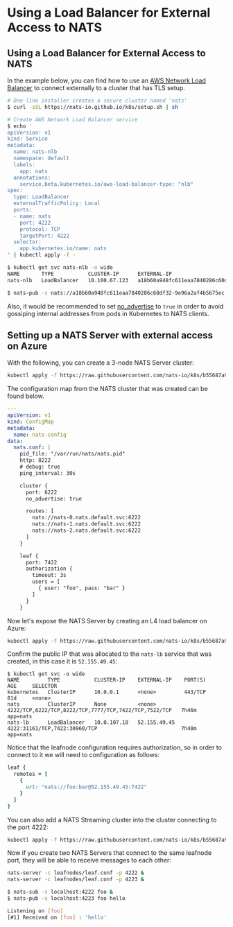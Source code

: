 # Using a Load Balancer for External Access to NATS

## Using a Load Balancer for External Access to NATS

In the example below, you can find how to use an [AWS Network Load Balancer](https://docs.aws.amazon.com/elasticloadbalancing/latest/network/introduction.html) to connect externally to a cluster that has TLS setup.

```bash
# One-line installer creates a secure cluster named 'nats'
$ curl -sSL https://nats-io.github.io/k8s/setup.sh | sh

# Create AWS Network Load Balancer service
$ echo '
apiVersion: v1
kind: Service
metadata:
  name: nats-nlb
  namespace: default
  labels:
    app: nats
  annotations:
    service.beta.kubernetes.io/aws-load-balancer-type: "nlb"
spec:
  type: LoadBalancer
  externalTrafficPolicy: Local
  ports:
  - name: nats
    port: 4222
    protocol: TCP
    targetPort: 4222
  selector:
    app.kubernetes.io/name: nats
' | kubectl apply -f -

$ kubectl get svc nats-nlb -o wide
NAME       TYPE           CLUSTER-IP      EXTERNAL-IP                                                                     PORT(S)          AGE    SELECTOR
nats-nlb   LoadBalancer   10.100.67.123   a18b60a948fc611eaa7840286c60df32-9e96a2af4b5675ec.elb.us-east-2.amazonaws.com   4222:30297/TCP   151m   app=nats

$ nats-pub -s nats://a18b60a948fc611eaa7840286c60df32-9e96a2af4b5675ec.elb.us-east-2.amazonaws.com:4222 -creds nsc/nkeys/creds/KO/A/test.creds test.foo bar
```

Also, it would be recommended to set [no\_advertise](../nats-server/configuration/clustering/cluster_config.md) to `true` in order to avoid gossiping internal addresses from pods in Kubernetes to NATS clients.

## Setting up a NATS Server with external access on Azure

With the following, you can create a 3-node NATS Server cluster:

```bash
kubectl apply -f https://raw.githubusercontent.com/nats-io/k8s/b55687a97a5fd55485e1af302fbdbe43d2d3b968/nats-server/leafnodes/nats-cluster.yaml
```

The configuration map from the NATS cluster that was created can be found below.

```yaml
---
apiVersion: v1
kind: ConfigMap
metadata:
  name: nats-config
data:
  nats.conf: |
    pid_file: "/var/run/nats/nats.pid"
    http: 8222
    # debug: true
    ping_interval: 30s

    cluster {
      port: 6222
      no_advertise: true

      routes: [
        nats://nats-0.nats.default.svc:6222
        nats://nats-1.nats.default.svc:6222
        nats://nats-2.nats.default.svc:6222
      ]
    }

    leaf {
      port: 7422
      authorization {
        timeout: 3s
        users = [
          { user: "foo", pass: "bar" }
        ]
      }
    }
```

Now let's expose the NATS Server by creating an L4 load balancer on Azure:

```bash
kubectl apply -f https://raw.githubusercontent.com/nats-io/k8s/b55687a97a5fd55485e1af302fbdbe43d2d3b968/nats-server/leafnodes/lb.yaml
```

Confirm the public IP that was allocated to the `nats-lb` service that was created, in this case it is `52.155.49.45`:

```text
$ kubectl get svc -o wide
NAME         TYPE           CLUSTER-IP    EXTERNAL-IP    PORT(S)                                                 AGE     SELECTOR
kubernetes   ClusterIP      10.0.0.1      <none>         443/TCP                                                 81d     <none>
nats         ClusterIP      None          <none>         4222/TCP,6222/TCP,8222/TCP,7777/TCP,7422/TCP,7522/TCP   7h46m   app=nats
nats-lb      LoadBalancer   10.0.107.18   52.155.49.45   4222:31161/TCP,7422:30960/TCP                           7h40m   app=nats
```

Notice that the leafnode configuration requires authorization, so in order to connect to it we will need to configuration as follows:

```ruby
leaf {
  remotes = [
    {
      url: "nats://foo:bar@52.155.49.45:7422"
    }
  ]
}
```

You can also add a NATS Streaming cluster into the cluster connecting to the port 4222:

```bash
kubectl apply -f https://raw.githubusercontent.com/nats-io/k8s/b55687a97a5fd55485e1af302fbdbe43d2d3b968/nats-server/leafnodes/stan-server.yaml
```

Now if you create two NATS Servers that connect to the same leafnode port, they will be able to receive messages to each other:

```bash
nats-server -c leafnodes/leaf.conf -p 4222 &
nats-server -c leafnodes/leaf.conf -p 4223 &

$ nats-sub -s localhost:4222 foo &
$ nats-pub -s localhost:4223 foo hello 

Listening on [foo]
[#1] Received on [foo] : 'hello'
```

